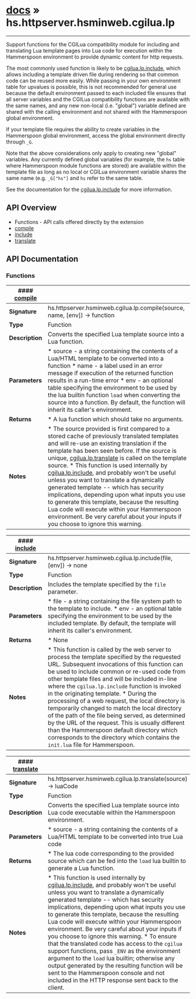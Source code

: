# [docs](index.md) » hs.httpserver.hsminweb.cgilua.lp
---

Support functions for the CGILua compatibility module for including and translating Lua template pages into Lua code for execution within the Hammerspoon environment to provide dynamic content for http requests.

The most commonly used function is likely to be [cgilua.lp.include](#include), which allows including a template driven file during rendering so that common code can be reused more easily.  While passing in your own environment table for upvalues is possible, this is not recommended for general use because the default environment passed to each included file ensures that all server variables and the CGILua compatibility functions are available with the same names, and any new non-local (i.e. "global") variable defined are shared with the calling environment and not shared with the Hammerspoon global environment.

If your template file requires the ability to create variables in the Hammerspoon global environment, access the global environment directly through `_G`.

Note that the above considerations only apply to creating new "global" variables.  Any currently defined global variables (for example, the `hs` table where Hammerspoon module functions are stored) are available within the template file as long as no local or CGILua environment variable shares the same name (e.g. `_G["hs"]` and `hs` refer to the same table.

See the documentation for the [cgilua.lp.include](#include) for more information.

## API Overview
* Functions - API calls offered directly by the extension
 * [compile](#compile)
 * [include](#include)
 * [translate](#translate)

## API Documentation

### Functions

| #### [compile](#compile)    |                                                                           |
| --------------------------------------------|---------------------------------------------------------------------------|
| **Signature**                               | hs.httpserver.hsminweb.cgilua.lp.compile(source, name, [env]) -> function                                                            |
| **Type**                                    | Function                                                           |
| **Description**                             | Converts the specified Lua template source into a Lua function.                                                           |
| **Parameters**                              |  * source - a string containing the contents of a Lua/HTML template to be converted into a function * name   - a label used in an error message if execution of the returned function results in a run-time error * env    - an optional table specifying the environment to be used by the lua builtin function `load` when converting the source into a function.  By default, the function will inherit its caller's environment.         |
| **Returns**                                 |  * A lua function which should take no arguments.                  |
| **Notes**                                   |  * The source provided is first compared to a stored cache of previously translated templates and will re-use an existing translation if the template has been seen before.  If the source is unique, [cgilua.lp.translate](#translate) is called on the template source. * This function is used internally by [cgilua.lp.include](#include), and probably won't be useful unless you want to translate a dynamically generated template -- which has security implications, depending upon what inputs you use to generate this template, because the resulting Lua code will execute within your Hammerspoon environment.  Be very careful about your inputs if you choose to ignore this warning.                        |

| #### [include](#include)    |                                                                           |
| --------------------------------------------|---------------------------------------------------------------------------|
| **Signature**                               | hs.httpserver.hsminweb.cgilua.lp.include(file, [env]) -> none                                                            |
| **Type**                                    | Function                                                           |
| **Description**                             | Includes the template specified by the `file` parameter.                                                           |
| **Parameters**                              |  * file - a string containing the file system path to the template to include. * env  - an optional table specifying the environment to be used by the included template.  By default, the template will inherit its caller's environment.         |
| **Returns**                                 |  * None                  |
| **Notes**                                   | * This function is called by the web server to process the template specified by the requested URL.  Subsequent invocations of this function can be used to include common or re-used code from other template files and will be included in-line where the `cgilua.lp.include` function is invoked in the originating template. * During the processing of a web request, the local directory is temporarily changed to match the local directory of the path of the file being served, as determined by the URL of the request.  This is usually different than the Hammerspoon default directory which corresponds to the directory which contains the `init.lua` file for Hammerspoon.                        |

| #### [translate](#translate)    |                                                                           |
| --------------------------------------------|---------------------------------------------------------------------------|
| **Signature**                               | hs.httpserver.hsminweb.cgilua.lp.translate(source) -> luaCode                                                            |
| **Type**                                    | Function                                                           |
| **Description**                             | Converts the specified Lua template source into Lua code executable within the Hammerspoon environment.                                                           |
| **Parameters**                              |  * source - a string containing the contents of a Lua/HTML template to be converted into true Lua code         |
| **Returns**                                 |  * The lua code corresponding to the provided source which can be fed into the `load` lua builtin to generate a Lua function.                  |
| **Notes**                                   |  * This function is used internally by [cgilua.lp.include](#include), and probably won't be useful unless you want to translate a dynamically generated template -- which has security implications, depending upon what inputs you use to generate this template, because the resulting Lua code will execute within your Hammerspoon environment.  Be very careful about your inputs if you choose to ignore this warning. * To ensure that the translated code has access to the `cgilua` support functions, pass `_ENV` as the environment argument to the `load` lua builtin; otherwise any output generated by the resulting function will be sent to the Hammerspoon console and not included in the HTTP response sent back to the client.                        |

